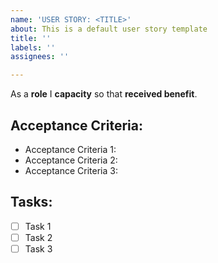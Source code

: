 ```yaml
---
name: 'USER STORY: <TITLE>'
about: This is a default user story template
title: ''
labels: ''
assignees: ''

---
```


As a **role** I **capacity** so that **received benefit**.

## Acceptance Criteria:

 - Acceptance Criteria 1:
 - Acceptance Criteria 2:
 - Acceptance Criteria 3:

## Tasks:

- [ ] Task 1
- [ ] Task 2
- [ ] Task 3
